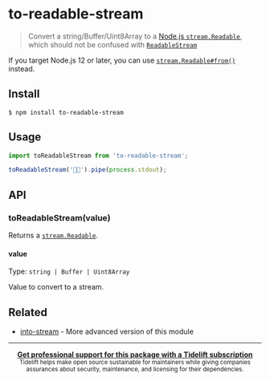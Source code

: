 # to-readable-stream

> Convert a string/Buffer/Uint8Array to a [Node.js `stream.Readable`](https://nodejs.org/api/stream.html#stream_class_stream_readable), which should not be confused with [`ReadableStream`](https://nodejs.org/api/webstreams.html#webstreams_class_readablestream)

If you target Node.js 12 or later, you can use [`stream.Readable#from()`](https://nodejs.org/api/stream.html#stream_stream_readable_from_iterable_options) instead.

## Install

```
$ npm install to-readable-stream
```

## Usage

```js
import toReadableStream from 'to-readable-stream';

toReadableStream('🦄🌈').pipe(process.stdout);
```

## API

### toReadableStream(value)

Returns a [`stream.Readable`](https://nodejs.org/api/stream.html#stream_class_stream_readable).

#### value

Type: `string | Buffer | Uint8Array`

Value to convert to a stream.

## Related

- [into-stream](https://github.com/sindresorhus/into-stream) - More advanced version of this module

---

<div align="center">
	<b>
		<a href="https://tidelift.com/subscription/pkg/npm-to-readable-stream?utm_source=npm-to-readable-stream&utm_medium=referral&utm_campaign=readme">Get professional support for this package with a Tidelift subscription</a>
	</b>
	<br>
	<sub>
		Tidelift helps make open source sustainable for maintainers while giving companies<br>assurances about security, maintenance, and licensing for their dependencies.
	</sub>
</div>
